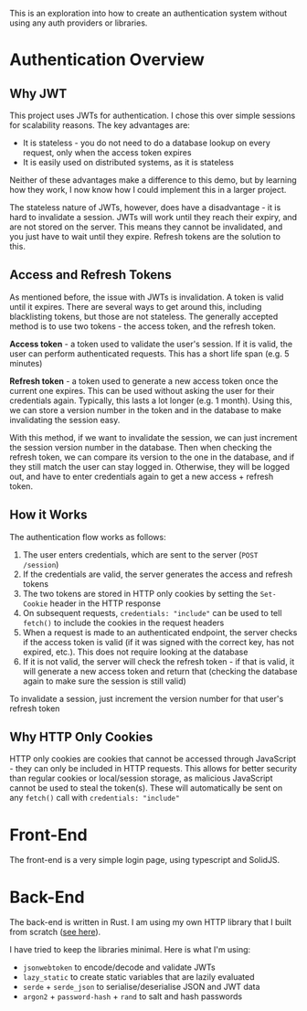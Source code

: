 This is an exploration into how to create an authentication system without using any auth providers or libraries.

# Authentication Overview

## Why JWT

This project uses JWTs for authentication. I chose this over simple sessions for scalability reasons. The key advantages are:
- It is stateless - you do not need to do a database lookup on every request, only when the access token expires
- It is easily used on distributed systems, as it is stateless

Neither of these advantages make a difference to this demo, but by learning how they work, I now know how I could implement this in a larger project.

The stateless nature of JWTs, however, does have a disadvantage - it is hard to invalidate a session. JWTs will work until they reach their expiry, and are not stored on the server. This means they cannot be invalidated, and you just have to wait until they expire. Refresh tokens are the solution to this.


## Access and Refresh Tokens

As mentioned before, the issue with JWTs is invalidation. A token is valid until it expires. There are several ways to get around this, including blacklisting tokens, but those are not stateless. The generally accepted method is to use two tokens - the access token, and the refresh token.

**Access token** - a token used to validate the user's session. If it is valid, the user can perform authenticated requests. This has a short life span (e.g. 5 minutes)

**Refresh token** - a token used to generate a new access token once the current one expires. This can be used without asking the user for their credentials again. Typically, this lasts a lot longer (e.g. 1 month). Using this, we can store a version number in the token and in the database to make invalidating the session easy.

With this method, if we want to invalidate the session, we can just increment the session version number in the database. Then when checking the refresh token, we can compare its version to the one in the database, and if they still match the user can stay logged in. Otherwise, they will be logged out, and have to enter credentials again to get a new access + refresh token.


## How it Works

The authentication flow works as follows:
1. The user enters credentials, which are sent to the server (`POST /session`)
2. If the credentials are valid, the server generates the access and refresh tokens
3. The two tokens are stored in HTTP only cookies by setting the `Set-Cookie` header in the HTTP response
4. On subsequent requests, `credentials: "include"` can be used to tell `fetch()` to include the cookies in the request headers
5. When a request is made to an authenticated endpoint, the server checks if the access token is valid (if it was signed with the correct key, has not expired, etc.). This does not require looking at the database
6. If it is not valid, the server will check the refresh token - if that is valid, it will generate a new access token and return that (checking the database again to make sure the session is still valid)

To invalidate a session, just increment the version number for that user's refresh token


## Why HTTP Only Cookies

HTTP only cookies are cookies that cannot be accessed through JavaScript - they can only be included in HTTP requests. This allows for better security than regular cookies or local/session storage, as malicious JavaScript cannot be used to steal the token(s). These will automatically be sent on any `fetch()` call with `credentials: "include"`


# Front-End

The front-end is a very simple login page, using typescript and SolidJS.


# Back-End

The back-end is written in Rust. I am using my own HTTP library that I built from scratch ([see here](https://github.com/jacob-horton/http-from-scratch)).

I have tried to keep the libraries minimal. Here is what I'm using:
- `jsonwebtoken` to encode/decode and validate JWTs
- `lazy_static` to create static variables that are lazily evaluated
- `serde` + `serde_json` to serialise/deserialise JSON and JWT data
- `argon2` + `password-hash` + `rand` to salt and hash passwords
